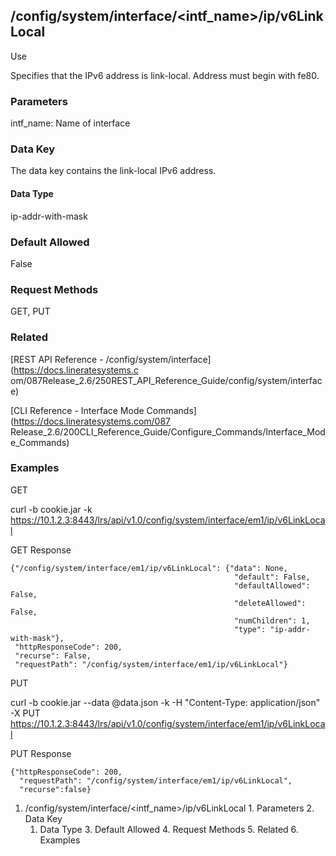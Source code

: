 ## /config/system/interface/<intf_name>/ip/v6LinkLocal

Use

Specifies that the IPv6 address is link-local. Address must begin with fe80.

### Parameters

intf_name: Name of interface

### Data Key

The data key contains the link-local IPv6 address.

#### Data Type

ip-addr-with-mask

### Default Allowed

False

### Request Methods

GET, PUT

### Related

[REST API Reference - /config/system/interface](https://docs.lineratesystems.c
om/087Release_2.6/250REST_API_Reference_Guide/config/system/interface)

[CLI Reference - Interface Mode Commands](https://docs.lineratesystems.com/087
Release_2.6/200CLI_Reference_Guide/Configure_Commands/Interface_Mode_Commands)

### Examples

GET

curl -b cookie.jar -k
https://10.1.2.3:8443/lrs/api/v1.0/config/system/interface/em1/ip/v6LinkLocal

GET Response

    
    {"/config/system/interface/em1/ip/v6LinkLocal": {"data": None,
                                                      "default": False,
                                                      "defaultAllowed": False,
                                                      "deleteAllowed": False,
                                                      "numChildren": 1,
                                                      "type": "ip-addr-with-mask"},
     "httpResponseCode": 200,
     "recurse": False,
     "requestPath": "/config/system/interface/em1/ip/v6LinkLocal"}
    

PUT

curl -b cookie.jar --data @data.json -k -H "Content-Type: application/json" -X
PUT
https://10.1.2.3:8443/lrs/api/v1.0/config/system/interface/em1/ip/v6LinkLocal

PUT Response

    
    {"httpResponseCode": 200,
      "requestPath": "/config/system/interface/em1/ip/v6LinkLocal",
      "recurse":false}

  1. /config/system/interface/<intf_name>/ip/v6LinkLocal
    1. Parameters
    2. Data Key
      1. Data Type
    3. Default Allowed
    4. Request Methods
    5. Related
    6. Examples

